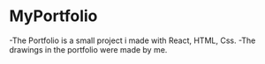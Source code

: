 # MyPortfolio

-The Portfolio is a small project i made with React, HTML, Css.
-The drawings in the portfolio were made by me.
